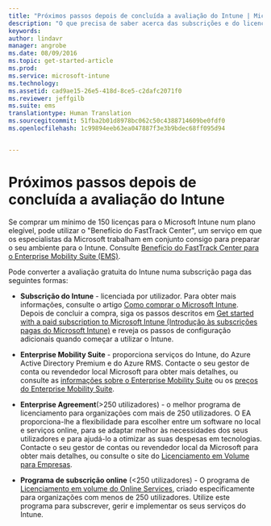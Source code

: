 ```yaml
---
title: "Próximos passos depois de concluída a avaliação do Intune | Microsoft Intune"
description: "O que precisa de saber acerca das subscrições e do licenciamento depois de configurar a sua avaliação gratuita de 30 dias do Intune"
keywords: 
author: lindavr
manager: angrobe
ms.date: 08/09/2016
ms.topic: get-started-article
ms.prod: 
ms.service: microsoft-intune
ms.technology: 
ms.assetid: cad9ae15-26e5-418d-8ce5-c2dafc2071f0
ms.reviewer: jeffgilb
ms.suite: ems
translationtype: Human Translation
ms.sourcegitcommit: 51fba2b01d8978bc062c50c4388714609be0fdf0
ms.openlocfilehash: 1c99894eeb63ea047887f3e3b9bdec68ff095d94


---
```


# Próximos passos depois de concluída a avaliação do Intune
Se comprar um mínimo de 150 licenças para o Microsoft Intune num plano elegível, pode utilizar o "Benefício do FastTrack Center", um serviço em que os especialistas da Microsoft trabalham em conjunto consigo para preparar o seu ambiente para o Intune. Consulte [Benefício do FastTrack Center para o Enterprise Mobility Suite (EMS)](https://docs.microsoft.com/enterprise-mobility/Solutions/fasttrack-center-benefit-for-enterprise-mobility-suite-ems).

Pode converter a avaliação gratuita do Intune numa subscrição paga das seguintes formas:

-   **Subscrição do Intune** - licenciada por utilizador. Para obter mais informações, consulte o artigo [Como comprar o Microsoft Intune](http://www.microsoft.com/en-us/server-cloud/products/microsoft-intune/Purchasing.aspx). Depois de concluir a compra, siga os passos descritos em [Get started with a paid subscription to Microsoft Intune (Introdução às subscrições pagas do Microsoft Intune)](/intune/get-started/start-with-a-paid-subscription-to-microsoft-intune) e reveja os passos de configuração adicionais quando começar a utilizar o Intune.

-   **Enterprise Mobility Suite** - proporciona serviços do Intune, do Azure Active Directory Premium e do Azure RMS. Contacte o seu gestor de conta ou revendedor local Microsoft para obter mais detalhes, ou consulte as [informações sobre o Enterprise Mobility Suite](https://www.microsoft.com/en-us/server-cloud/enterprise-mobility/overview.aspx) ou os [preços do Enterprise Mobility Suite](http://www.microsoft.com/en-us/server-cloud/products/enterprise-mobility-suite/Purchasing.aspx).

-   **Enterprise Agreement**(&gt;250 utilizadores) - o melhor programa de licenciamento para organizações com mais de 250 utilizadores. O EA proporciona-lhe a flexibilidade para escolher entre um software no local e serviços online, para se adaptar melhor às necessidades dos seus utilizadores e para ajudá-lo a otimizar as suas despesas em tecnologias. Contacte o seu gestor de contas ou revendedor local da Microsoft para obter mais detalhes, ou consulte o site do [Licenciamento em Volume para Empresas](http://www.microsoft.com/licensing/licensing-options/enterprise.aspx).

-   **Programa de subscrição online** (&lt;250 utilizadores) - O programa de [Licenciamento em volume do Online Services](http://www.microsoft.com/licensing/online-services/default.aspx), criado especificamente para organizações com menos de 250 utilizadores. Utilize este programa para subscrever, gerir e implementar os seus serviços do Intune.



<!--HONumber=Aug16_HO2-->


